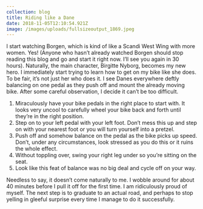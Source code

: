 ```yaml
---
collection: blog
title: Riding like a Dane
date: 2018-11-05T12:10:54.921Z
image: /images/uploads/fullsizeoutput_1869.jpeg
---
```

I start watching Borgen, which is kind of like a Scandi West Wing with more women. Yes! (Anyone who hasn’t already watched Borgen should stop reading this blog and go and start it right now. I’ll see you again in 30 hours). Naturally, the main character, Birgitte Nyborg, becomes my new hero. I immediately start trying to learn how to get on my bike like she does. To be fair, it’s not just her who does it. I see Danes everywhere deftly balancing on one pedal as they push off and mount the already moving bike. After some careful observation, I decide it can’t be too difficult.

1. Miraculously have your bike pedals in the right place to start with. It looks very uncool to carefully wheel your bike back and forth until they’re in the right position.
2. Step on to your left pedal with your left foot. Don’t mess this up and step on with your nearest foot or you will turn yourself into a pretzel.
3. Push off and somehow balance on the pedal as the bike picks up speed. Don’t, under any circumstances, look stressed as you do this or it ruins the whole effect.
4. Without toppling over, swing your right leg under so you’re sitting on the seat.
5. Look like this feat of balance was no big deal and cycle off on your way. 

Needless to say, it doesn’t come naturally to me. I wobble around for about 40 minutes before I pull it off for the first time. I am ridiculously proud of myself. The next step is to graduate to an actual road, and perhaps to stop yelling in gleeful surprise every time I manage to do it successfully.
